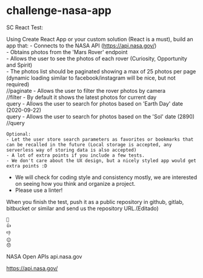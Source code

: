 # challenge-nasa-app



SC React Test:

Using Create React App or your custom solution (React is a must), build an app that: 
	- Connects to the NASA API (https://api.nasa.gov/)<br/>
	- Obtains photos from the 'Mars Rover' endpoint<br/>
	- Allows the user to see the photos of each rover (Curiosity, Opportunity and	Spirit)<br/>
	- The photos list should be paginated showing a max of 25 photos per page (dynamic loading similar to facebook/instagram will be nice, but not required)<br/>//paginate
	- Allows the user to filter the rover photos by camera<br/>//filter
	- By default it shows the latest photos for current day<br/>query
	- Allows the user to search for photos based on 'Earth Day' date (2020-09-22)<br/>query
	- Allows the user to search for photos based on the 'Sol' date (2890)<br/>//query

	Optional:
	- Let the user store search parameters as favorites or bookmarks that can be recalled in the future (Local storage is accepted, any serverless way of storing data is also accepted)
	- A lot of extra points if you include a few tests.
	- We don't care about the UX design, but a nicely styled app would get extra points :D


- We will check for coding style and consistency mostly, we are interested on seeing how you think and organize a project.
- Please use a linter!


When you finish the test, push it as a public repository in github, gitlab, bitbucket or similar and send us the repository URL.(Editado)

    👏
    👍
    👎
    😊
    😞

NASA Open APIs
api.nasa.gov


https://api.nasa.gov/